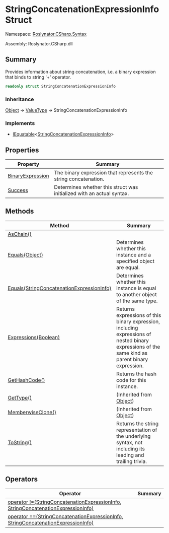 # StringConcatenationExpressionInfo Struct

Namespace: [Roslynator.CSharp.Syntax](../README.md)

Assembly: Roslynator\.CSharp\.dll

## Summary

Provides information about string concatenation, i\.e\. a binary expression that binds to string '\+' operator\.

```csharp
readonly struct StringConcatenationExpressionInfo
```

### Inheritance

[Object](https://docs.microsoft.com/en-us/dotnet/api/system.object) &#x2192; [ValueType](https://docs.microsoft.com/en-us/dotnet/api/system.valuetype) &#x2192; StringConcatenationExpressionInfo

### Implements

* [IEquatable](https://docs.microsoft.com/en-us/dotnet/api/system.iequatable-1)\<[StringConcatenationExpressionInfo](./README.md)>

## Properties

| Property | Summary |
| -------- | ------- |
| [BinaryExpression](BinaryExpression/README.md) | The binary expression that represents the string concatenation\. |
| [Success](Success/README.md) | Determines whether this struct was initialized with an actual syntax\. |

## Methods

| Method | Summary |
| ------ | ------- |
| [AsChain()](AsChain/README.md) | |
| [Equals(Object)](Equals/README.md) | Determines whether this instance and a specified object are equal\. |
| [Equals(StringConcatenationExpressionInfo)](Equals/README.md) | Determines whether this instance is equal to another object of the same type\. |
| [Expressions(Boolean)](Expressions/README.md) | Returns expressions of this binary expression, including expressions of nested binary expressions of the same kind as parent binary expression\. |
| [GetHashCode()](GetHashCode/README.md) | Returns the hash code for this instance\. |
| [GetType()](https://docs.microsoft.com/en-us/dotnet/api/system.object.gettype) |  \(Inherited from [Object](https://docs.microsoft.com/en-us/dotnet/api/system.object)\) |
| [MemberwiseClone()](https://docs.microsoft.com/en-us/dotnet/api/system.object.memberwiseclone) |  \(Inherited from [Object](https://docs.microsoft.com/en-us/dotnet/api/system.object)\) |
| [ToString()](ToString/README.md) | Returns the string representation of the underlying syntax, not including its leading and trailing trivia\. |

## Operators

| Operator | Summary |
| -------- | ------- |
| [operator !=(StringConcatenationExpressionInfo, StringConcatenationExpressionInfo)](op_Inequality/README.md) | |
| [operator ==(StringConcatenationExpressionInfo, StringConcatenationExpressionInfo)](op_Equality/README.md) | |

